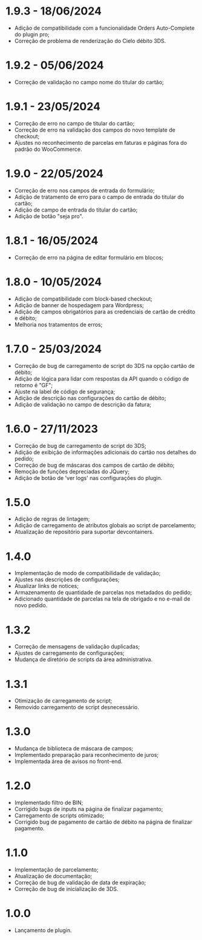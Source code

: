 # 1.9.3 - 18/06/2024
* Adição de compatibilidade com a funcionalidade Orders Auto-Complete do plugin pro;
* Correção de problema de renderização do Cielo débito 3DS.

# 1.9.2 - 05/06/2024
* Correção de validação no campo nome do titular do cartão;

# 1.9.1 - 23/05/2024
* Correção de erro no campo de titular do cartão;
* Correção de erro na validação dos campos do novo template de checkout;
* Ajustes no reconhecimento de parcelas em faturas e páginas fora do padrão do WooCommerce.

# 1.9.0 - 22/05/2024
* Correção de erro nos campos de entrada do formulário;
* Adição de tratamento de erro para o campo de entrada do titular do cartão;
* Adição de campo de entrada do titular do cartão;
* Adição de botão "seja pro".

# 1.8.1 - 16/05/2024
* Correção de erro na página de editar formulário em blocos;

# 1.8.0 - 10/05/2024
* Adição de compatibilidade com block-based checkout;
* Adição de banner de hospedagem para Wordpress;
* Adição de campos obrigatórios para as credenciais de cartão de crédito e débito;
* Melhoria nos tratamentos de erros;

# 1.7.0 - 25/03/2024
* Correção de bug de carregamento de script do 3DS na opção cartão de débito;
* Adição de lógica para lidar com respostas da API quando o código de retorno é "GF";
* Ajuste na label de código de segurança;
* Adição de descrição nas configurações do cartão de débito;
* Adição de validação no campo de descrição da fatura;

# 1.6.0 - 27/11/2023
* Correção de bug de carregamento de script do 3DS;
* Adição de exibição de informações adicionais do cartão nos detalhes do pedido;
* Correção de bug de máscaras dos campos de cartão de débito;
* Remoção de funções depreciadas do JQuery;
* Adição de botão de 'ver logs' nas configurações do plugin.

# 1.5.0
* Adição de regras de lintagem;
* Adição de carregamento de atributos globais ao script de parcelamento;
* Atualização de repositório para suportar devcontainers.

# 1.4.0
* Implementação de modo de compatibilidade de validação;
* Ajustes nas descrições de configurações;
* Atualizar links de notices;
* Armazenamento de quantidade de parcelas nos metadados do pedido;
* Adicionado quantidade de parcelas na tela de obrigado e no e-mail de novo pedido.

# 1.3.2
* Correção de mensagens de validação duplicadas;
* Ajustes de carregamento de configurações;
* Mudança de diretório de scripts da área administrativa.

# 1.3.1
* Otimização de carregamento de script;
* Removido carregamento de script desnecessário.

# 1.3.0
* Mudança de biblioteca de máscara de campos;
* Implementado preparação para reconhecimento de juros;
* Implementada área de avisos no front-end.

# 1.2.0
* Implementado filtro de BIN;
* Corrigido bugs de inputs na página de finalizar pagamento;
* Carregamento de scripts otimizado;
* Corrigido bug de pagamento de cartão de débito na página de finalizar pagamento.

# 1.1.0
* Implementação de parcelamento;
* Atualização de documentação;
* Correção de bug de validação de data de expiração;
* Correção de bug de inicialização de 3DS.

# 1.0.0
* Lançamento de plugin.